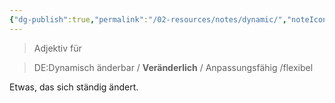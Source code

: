 ```yaml
---
{"dg-publish":true,"permalink":"/02-resources/notes/dynamic/","noteIcon":"","updated":"2025-07-12T13:31:41.000+02:00"}
---
```


> Adjektiv für 
<div class="transclusion internal-embed is-loaded"><div class="markdown-embed">




> DE:Dynamisch
> änderbar / **Veränderlich** / Anpassungsfähig /flexibel

Etwas, das sich ständig ändert.

</div></div>
